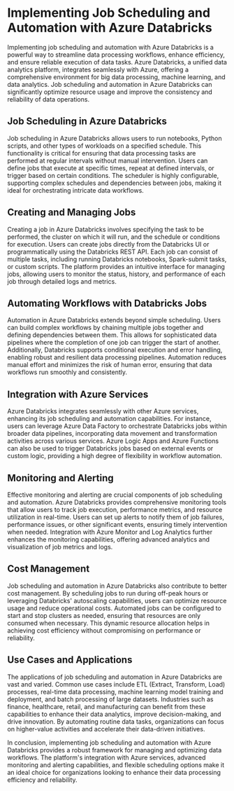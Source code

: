 # Implementing Job Scheduling and Automation with Azure Databricks
Implementing job scheduling and automation with Azure Databricks is a powerful way to streamline data processing workflows, enhance efficiency, and ensure reliable execution of data tasks. Azure Databricks, a unified data analytics platform, integrates seamlessly with Azure, offering a comprehensive environment for big data processing, machine learning, and data analytics. Job scheduling and automation in Azure Databricks can significantly optimize resource usage and improve the consistency and reliability of data operations.

## Job Scheduling in Azure Databricks
Job scheduling in Azure Databricks allows users to run notebooks, Python scripts, and other types of workloads on a specified schedule. This functionality is critical for ensuring that data processing tasks are performed at regular intervals without manual intervention. Users can define jobs that execute at specific times, repeat at defined intervals, or trigger based on certain conditions. The scheduler is highly configurable, supporting complex schedules and dependencies between jobs, making it ideal for orchestrating intricate data workflows.

## Creating and Managing Jobs
Creating a job in Azure Databricks involves specifying the task to be performed, the cluster on which it will run, and the schedule or conditions for execution. Users can create jobs directly from the Databricks UI or programmatically using the Databricks REST API. Each job can consist of multiple tasks, including running Databricks notebooks, Spark-submit tasks, or custom scripts. The platform provides an intuitive interface for managing jobs, allowing users to monitor the status, history, and performance of each job through detailed logs and metrics.

## Automating Workflows with Databricks Jobs
Automation in Azure Databricks extends beyond simple scheduling. Users can build complex workflows by chaining multiple jobs together and defining dependencies between them. This allows for sophisticated data pipelines where the completion of one job can trigger the start of another. Additionally, Databricks supports conditional execution and error handling, enabling robust and resilient data processing pipelines. Automation reduces manual effort and minimizes the risk of human error, ensuring that data workflows run smoothly and consistently.

## Integration with Azure Services
Azure Databricks integrates seamlessly with other Azure services, enhancing its job scheduling and automation capabilities. For instance, users can leverage Azure Data Factory to orchestrate Databricks jobs within broader data pipelines, incorporating data movement and transformation activities across various services. Azure Logic Apps and Azure Functions can also be used to trigger Databricks jobs based on external events or custom logic, providing a high degree of flexibility in workflow automation.

## Monitoring and Alerting
Effective monitoring and alerting are crucial components of job scheduling and automation. Azure Databricks provides comprehensive monitoring tools that allow users to track job execution, performance metrics, and resource utilization in real-time. Users can set up alerts to notify them of job failures, performance issues, or other significant events, ensuring timely intervention when needed. Integration with Azure Monitor and Log Analytics further enhances the monitoring capabilities, offering advanced analytics and visualization of job metrics and logs.

## Cost Management
Job scheduling and automation in Azure Databricks also contribute to better cost management. By scheduling jobs to run during off-peak hours or leveraging Databricks' autoscaling capabilities, users can optimize resource usage and reduce operational costs. Automated jobs can be configured to start and stop clusters as needed, ensuring that resources are only consumed when necessary. This dynamic resource allocation helps in achieving cost efficiency without compromising on performance or reliability.

## Use Cases and Applications
The applications of job scheduling and automation in Azure Databricks are vast and varied. Common use cases include ETL (Extract, Transform, Load) processes, real-time data processing, machine learning model training and deployment, and batch processing of large datasets. Industries such as finance, healthcare, retail, and manufacturing can benefit from these capabilities to enhance their data analytics, improve decision-making, and drive innovation. By automating routine data tasks, organizations can focus on higher-value activities and accelerate their data-driven initiatives.

In conclusion, implementing job scheduling and automation with Azure Databricks provides a robust framework for managing and optimizing data workflows. The platform's integration with Azure services, advanced monitoring and alerting capabilities, and flexible scheduling options make it an ideal choice for organizations looking to enhance their data processing efficiency and reliability.
